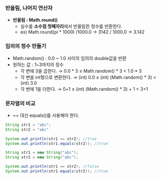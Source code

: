 ### 반올림, 나머지 연산자

- **반올림 : Math.round()**
    - 실수를 **소수점 첫째자리**에서 반올림한 정수를 반환한다.
    - ex) Math.round(pi * 1000) /1000.0 → 3142 / 1000.0 → 3.142

### 임의의 정수 만들기

- Math.random() : 0.0 ~ 1.0 사이의 임의의 double값을 반환
- 원하는 값 : 1~3까지의 정수
    - 각 변에 3을 곱한다. → 0.0 * 3 ≤ Math.random() * 3 < 1.0 * 3
    - 각 변을 int형으로 변환한다.  → (int) 0.0 ≤ (int) (Math.random() * 3) < (int) 3.0
    - 각 변에 1을 더한다. → 0+1 ≤ (int) (Math.random() * 3) + 1 < 3+1

### 문자열의 비교

- == 대신 equals()를 사용해야 한다.
```java
String str1 = "abc";
String str2 = "abc"

System.out.println(str1 == str2); //true
System.out.println(str1.equals(str2)); //true

String str1 = new String("abc");
String str2 = new String("abc");

System.out.println(str1 == str2); //false
System.out.println(str1.equals(str2)); //true
```
